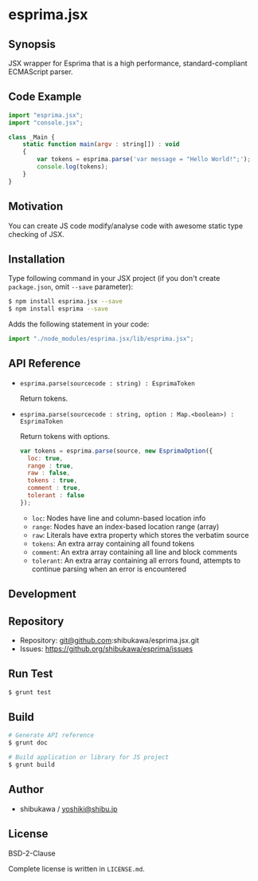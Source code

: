 esprima.jsx
===========================================

Synopsis
---------------

JSX wrapper for Esprima that is a high performance, standard-compliant ECMAScript parser.

Code Example
---------------

```js
import "esprima.jsx";
import "console.jsx";

class _Main {
    static function main(argv : string[]) : void
    {
        var tokens = esprima.parse('var message = "Hello World!";');
        console.log(tokens);
    }
}
```

Motivation
---------------

You can create JS code modify/analyse code with awesome static type checking of JSX.

Installation
---------------

Type following command in your JSX project (if you don't create `package.json`, omit `--save` parameter):

```sh
$ npm install esprima.jsx --save
$ npm install esprima --save
```

Adds the following statement in your code:

```js
import "./node_modules/esprima.jsx/lib/esprima.jsx";
```

API Reference
------------------

*   `esprima.parse(sourcecode : string) : EsprimaToken`

    Return tokens.

*   `esprima.parse(sourcecode : string, option : Map.<boolean>) : EsprimaToken`

    Return tokens with options.

    ```js
    var tokens = esprima.parse(source, new EsprimaOption({
      loc: true,
      range : true,
      raw : false,
      tokens : true,
      comment : true,
      tolerant : false
    });
    ```

    * `loc`: Nodes have line and column-based location info
    * `range`: Nodes have an index-based location range (array)
    * `raw`: Literals have extra property which stores the verbatim source
    * `tokens`: An extra array containing all found tokens
    * `comment`: An extra array containing all line and block comments
    * `tolerant`: An extra array containing all errors found, attempts to continue parsing when an error is encountered

Development
-------------

## Repository

* Repository: git@github.com:shibukawa/esprima.jsx.git
* Issues: https://github.org/shibukawa/esprima/issues

## Run Test

```sh
$ grunt test
```

## Build

```sh
# Generate API reference
$ grunt doc

# Build application or library for JS project
$ grunt build
```

Author
---------

* shibukawa / yoshiki@shibu.jp

License
------------

BSD-2-Clause

Complete license is written in `LICENSE.md`.
